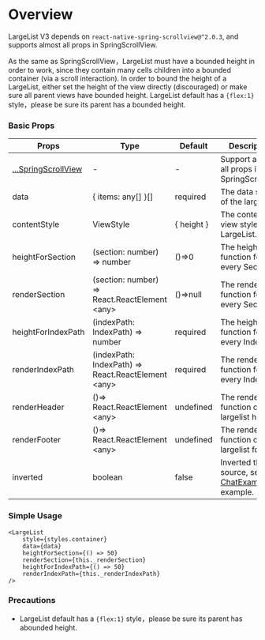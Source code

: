 # Overview

LargeList V3 depends on `react-native-spring-scrollview@^2.0.3`, and supports almost all props in SpringScrollView.

As the same as SpringScrollView，LargeList must have a bounded height in order to work, since they contain many cells children into a bounded container (via a scroll interaction). In order to bound the height of a LargeList, either set the height of the view directly (discouraged) or make sure all parent views have bounded height. LargeList default has a `{flex:1}` style，please be sure its parent has a bounded height.

### Basic Props

Props  |  Type  |  Default  |  Description  
---- | ------ | --------- | --------
[...SpringScrollView](https://bolan9999.github.io/react-native-spring-scrollview/#/) | - | - | Support almost all props in SpringScrollView
data | { items: any[] }[] | required | The data source of the large list.
contentStyle | ViewStyle | { height } | The content view style of LargeList.
heightForSection | (section: number) => number | ()=>0 | The height function for every Section
renderSection | (section: number) => React.ReactElement &lt;any> | ()=>null | The render function for every Section
heightForIndexPath | (indexPath: IndexPath) => number | required | The height function for every IndexPath
renderIndexPath | (indexPath: IndexPath) => React.ReactElement &lt;any> | required | The render function for every IndexPath
renderHeader | ()=> React.ReactElement &lt;any> | undefined | The render function of largelist header
renderFooter | ()=> React.ReactElement &lt;any> | undefined | The render function of largelist footer
inverted | boolean | false | Inverted the data source, see [ChatExample](https://github.com/bolan9999/react-native-largelist/tree/master/Examples/ChatExample.js) for example.

### Simple Usage

```
<LargeList
    style={styles.container}
    data={data}
    heightForSection={() => 50}
    renderSection={this._renderSection}
    heightForIndexPath={() => 50}
    renderIndexPath={this._renderIndexPath}
/>
```

### Precautions
* LargeList default has a `{flex:1}` style，please be sure its parent has abounded height.

